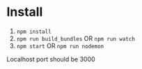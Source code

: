 # Install

1. `npm install`
1. `npm run build_bundles` OR `npm run watch`
1. `npm start` OR `npm run nodemon`

Localhost port should be 3000